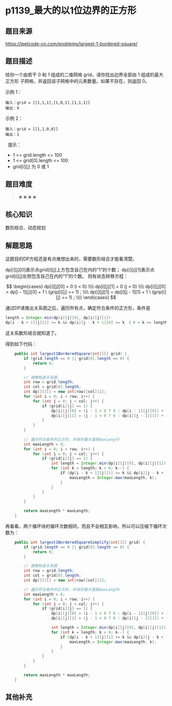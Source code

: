 # p1139_最大的以1位边界的正方形
## 题目来源
https://leetcode-cn.com/problems/largest-1-bordered-square/
## 题目描述

给你一个由若干 0 和 1 组成的二维网格 grid，请你找出边界全部由 1 组成的最大 正方形 子网格，并返回该子网格中的元素数量。如果不存在，则返回 0。

示例 1：
```
输入：grid = [[1,1,1],[1,0,1],[1,1,1]]
输出：9
```
示例 2：
```text
输入：grid = [[1,1,0,0]]
输出：1
```
 
提示：

- 1 <= grid.length <= 100
- 1 <= grid[0].length <= 100
- grid[i][j] 为 0 或 1

## 题目难度
> ★★★★
## 核心知识
数形结合、动态规划

## 解题思路
这题目的DP方程还是有点难想出来的，需要数形结合才能看清楚。

dp[i][j][0]表示点grid[i][j]上方包含自己在内的“1”的个数；
dp[i][j][1]表示点grid[i][j]左侧包含自己在内的“1”的个数。
则有状态转移方程：

$$
\begin{cases}
dp[i][j][0] = 0 (i < 0) \\\\
dp[i][j][1] = 0 (j < 0) \\\\
dp[i][j][0] = dp[i - 1][j][0] + 1 \ (grip[i][j] == 1) ; \\\\
dp[i][j][1] = dp[i][j - 1][1] + 1 \ (grip[i][j] == 1) ; \\\\
\end{cases}
$$

通过DP递推出关系图之后，遍历所有点，确定符合条件的正方形，条件是


```java
length = Integer.min(dp[i][j][0], dp[i][j][1])
dp[i - k + 1][j][1] >= k && dp[i][j - k + 1][0] >= k （ 0 < k <= length)
```

这关系数形结合就知道了。

得到如下代码：


```java
    public int largest1BorderedSquare(int[][] grid) {
        if (grid.length == 0 || grid[0].length == 0) {
            return 0;
        }

        // 递推构造关系图
        int row = grid.length;
        int col = grid[0].length;
        int dp[][][] = new int[row][col][2];
        for (int i = 0; i < row; i++) {
            for (int j = 0; j < col; j++) {
                if (grid[i][j] == 1) {
                    dp[i][j][0] = (i - 1 < 0 ? 0 : dp[i - 1][j][0]) + 1;
                    dp[i][j][1] = (j - 1 < 0 ? 0 : dp[i][j - 1][1]) + 1;
                }
            }
        }
        
        // 遍历符合条件的正方形，并保存最大值到maxLength
        int maxLength = 0;
        for (int i = 0; i < row; i++) {
            for (int j = 0; j < col; j++) {
                if (grid[i][j] == 1) {
                    int length = Integer.min(dp[i][j][0], dp[i][j][1]);
                    for (int k = length; k > 0; k--) {
                        if (dp[i - k + 1][j][1] >= k && dp[i][j - k + 1][0] >= k) {
                            maxLength = Integer.max(maxLength, k);
                        }
                    }
                }
            }
        }

        return maxLength * maxLength;
    }

```

再看看，两个循环块的循环次数相同，而且不会相互影响，所以可以压缩下循环次数为：

```java
    public int largest1BorderedSquareSimplify(int[][] grid) {
        if (grid.length == 0 || grid[0].length == 0) {
            return 0;
        }

        // 递推构造关系图
        int row = grid.length;
        int col = grid[0].length;
        int dp[][][] = new int[row][col][2];

        // 遍历符合条件的正方形，并保存最大值到maxLength
        int maxLength = 0;
        for (int i = 0; i < row; i++) {
            for (int j = 0; j < col; j++) {
                if (grid[i][j] == 1) {
                    dp[i][j][0] = (i - 1 < 0 ? 0 : dp[i - 1][j][0]) + 1;
                    dp[i][j][1] = (j - 1 < 0 ? 0 : dp[i][j - 1][1]) + 1;

                    int length = Integer.min(dp[i][j][0], dp[i][j][1]);
                    for (int k = length; k > 0; k--) {
                        if (dp[i - k + 1][j][1] >= k && dp[i][j - k + 1][0] >= k) {
                            maxLength = Integer.max(maxLength, k);
                        }
                    }
                }
            }
        }

        return maxLength * maxLength;
    }

```
## 其他补充
